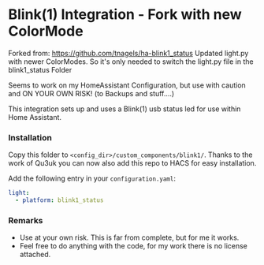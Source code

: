 # Blink(1) Integration - Fork with new ColorMode

Forked from: https://github.com/tnagels/ha-blink1_status
Updated light.py with newer ColorModes.
So it's only needed to switch the light.py file in the blink1_status Folder

Seems to work on my HomeAssistant Configuration, but use with caution and ON YOUR OWN RISK! (to Backups and stuff....)



This integration sets up and uses a Blink(1) usb status led for use within Home Assistant.


### Installation

Copy this folder to `<config_dir>/custom_components/blink1/`. Thanks to the work of Qu3uk you can now also add this repo to HACS for easy installation.


Add the following entry in your `configuration.yaml`:

```yaml
light:
  - platform: blink1_status 
```

### Remarks
- Use at your own risk. This is far from complete, but for me it works.
- Feel free to do anything with the code, for my work there is no license attached.
